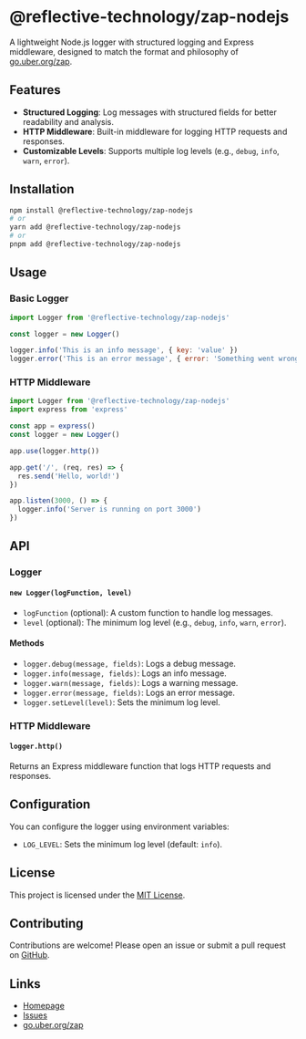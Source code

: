 # @reflective-technology/zap-nodejs

A lightweight Node.js logger with structured logging and Express middleware, designed to match the format and philosophy of [go.uber.org/zap](https://go.uber.org/zap).

## Features

- **Structured Logging**: Log messages with structured fields for better readability and analysis.
- **HTTP Middleware**: Built-in middleware for logging HTTP requests and responses.
- **Customizable Levels**: Supports multiple log levels (e.g., `debug`, `info`, `warn`, `error`).

## Installation

```bash
npm install @reflective-technology/zap-nodejs
# or
yarn add @reflective-technology/zap-nodejs
# or
pnpm add @reflective-technology/zap-nodejs
```

## Usage

### Basic Logger

```javascript
import Logger from '@reflective-technology/zap-nodejs'

const logger = new Logger()

logger.info('This is an info message', { key: 'value' })
logger.error('This is an error message', { error: 'Something went wrong' })
```

### HTTP Middleware

```javascript
import Logger from '@reflective-technology/zap-nodejs'
import express from 'express'

const app = express()
const logger = new Logger()

app.use(logger.http())

app.get('/', (req, res) => {
  res.send('Hello, world!')
})

app.listen(3000, () => {
  logger.info('Server is running on port 3000')
})
```

## API

### Logger

#### `new Logger(logFunction, level)`

- `logFunction` (optional): A custom function to handle log messages.
- `level` (optional): The minimum log level (e.g., `debug`, `info`, `warn`, `error`).

#### Methods

- `logger.debug(message, fields)`: Logs a debug message.
- `logger.info(message, fields)`: Logs an info message.
- `logger.warn(message, fields)`: Logs a warning message.
- `logger.error(message, fields)`: Logs an error message.
- `logger.setLevel(level)`: Sets the minimum log level.

### HTTP Middleware

#### `logger.http()`

Returns an Express middleware function that logs HTTP requests and responses.

## Configuration

You can configure the logger using environment variables:

- `LOG_LEVEL`: Sets the minimum log level (default: `info`).

## License

This project is licensed under the [MIT License](LICENSE).

## Contributing

Contributions are welcome! Please open an issue or submit a pull request on [GitHub](https://github.com/Reflective-Technology/zap-nodejs).

## Links

- [Homepage](https://github.com/Reflective-Technology/zap-nodejs)
- [Issues](https://github.com/Reflective-Technology/zap-nodejs/issues)
- [go.uber.org/zap](https://go.uber.org/zap)